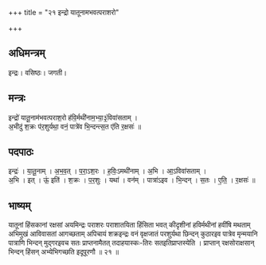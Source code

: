 +++
title = "२१ इन्द्रो यातूनामभवत्पराशरो"

+++
## अधिमन्त्रम्
इन्द्रः। वसिष्ठः। जगती।

## मन्त्रः
इन्द्रो॑ यातू॒नाम॑भवत्पराश॒रो ह॑वि॒र्मथी॑नाम॒भ्या॒३॒॑विवा॑सताम् ।  
अ॒भीदु॑ श॒क्रः प॑र॒शुर्यथा॒ वनं॒ पात्रे॑व भि॒न्दन्त्स॒त ए॑ति र॒क्षसः॑ ॥

## पदपाठः
इन्द्रः॑ । या॒तू॒नाम् । अ॒भ॒व॒त् । प॒रा॒ऽश॒रः । ह॒विः॒ऽमथी॑नाम् । अ॒भि । आ॒ऽविवा॑सताम् ।  
अ॒भि । इत् । ऊं॒ इति॑ । श॒क्रः । प॒र॒शुः । यथा॑ । वन॑म् । पात्रा॑ऽइव । भि॒न्दन् । स॒तः । ए॒ति॒ । र॒क्षसः॑ ॥

## भाष्यम्
यातूनां हिंसकानां रक्षसां अयमिन्द्रः पराशरः पराशातयिता हिंसिता भवत् कीदृशीनां हविर्मथीनां हवींषि मथताम् अभिमुखं आविवासतां आगच्छताम् अपिचायं शक्रइन्द्रः वनं वृक्षजातं परशुर्यथा छिन्दन् कुठारइव पात्रेव मृन्मयानि पात्राणि भिन्दन् मुद्गरइवच सतः प्राप्तनामैतत् तदाहयास्कः-तिरः सतइतिप्राप्तस्येति । प्राप्तान् रक्षसोराक्षसान् भिन्दन् हिंसन् अभ्येभिगच्छति इदूपूरणौ ॥ २१ ॥